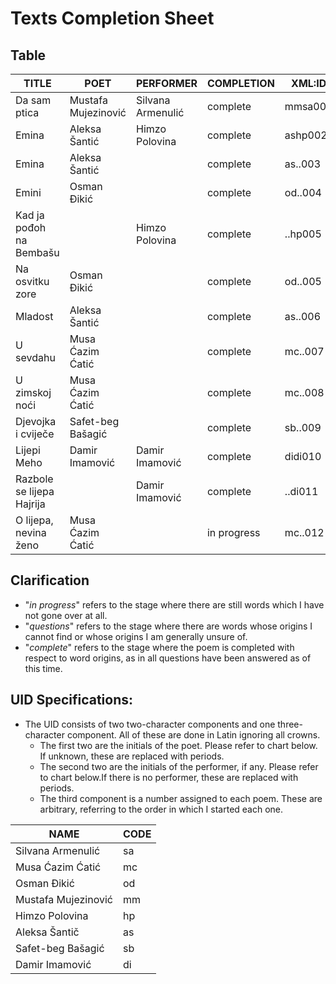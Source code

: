 # Texts Completion Sheet

## Table
| TITLE | POET | PERFORMER | COMPLETION | XML:ID |
| ---   | ---  | ---       | ---        | --- |
| Da sam ptica| Mustafa Mujezinović | Silvana Armenulić | complete | mmsa001 |
| Emina | Aleksa Šantić | Himzo Polovina | complete | ashp002 |
| Emina | Aleksa Šantić | | complete | as..003 |
| Emini | Osman Đikić | | complete | od..004 |
| Kad ja pođoh na Bembašu | | Himzo Polovina | complete | ..hp005 |
| Na osvitku zore | Osman Đikić | | complete | od..005 |
| Mladost | Aleksa Šantić | | complete | as..006 | 
| U sevdahu | Musa Ćazim Ćatić | | complete | mc..007 | 
| U zimskoj noći | Musa Ćazim Ćatić | | complete | mc..008 | 
| Djevojka i cviječe | Safet-beg Bašagić | | complete | sb..009 |
| Lijepi Meho | Damir Imamović | Damir Imamović | complete | didi010 |
| Razbole se lijepa Hajrija | | Damir Imamović | complete | ..di011 |
| O lijepa, nevina ženo | Musa Ćazim Ćatić | | in progress | mc..012 |

## Clarification
- "_in progress_" refers to the stage where there are still words which I have not gone over at all. 
- "_questions_" refers to the stage where there are words whose origins I cannot find or
whose origins I am generally unsure of. 
- "_complete_" refers to the stage where the poem is completed with respect to word origins,
as in all questions have been answered as of this time.

## UID Specifications:
- The UID consists of two two-character components and one three-character component. All of these are done in Latin ignoring all crowns.
  - The first two are the initials of the poet. Please refer to chart below. If unknown, these are replaced with periods.
  - The second two are the initials of the performer, if any. Please refer to chart below.If there is no performer, these are replaced with periods.
  - The third component is a number assigned to each poem. These are arbitrary, referring to the order in which I started each one.

| NAME | CODE |
| --- | --- | 
| Silvana Armenulić | sa |
| Musa Ćazim Ćatić | mc |
| Osman Đikić | od | 
| Mustafa Mujezinović | mm |
| Himzo Polovina | hp |
| Aleksa Šantič | as |
| Safet-beg Bašagić | sb |
| Damir Imamović | di |

